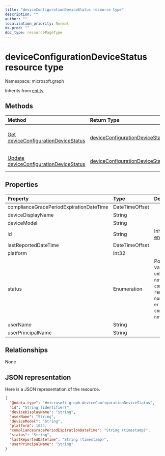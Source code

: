 ```yaml
---
title: "deviceConfigurationDeviceStatus resource type"
description: ""
author: ""
localization_priority: Normal
ms.prod: ""
doc_type: resourcePageType
---
```


# deviceConfigurationDeviceStatus resource type


Namespace: microsoft.graph




Inherits from [entity](../resources/entity.md)

## Methods
|Method|Return Type|Description|
|:---|:---|:---|
|[Get deviceConfigurationDeviceStatus](../api/deviceconfigurationdevicestatus-get.md)|[deviceConfigurationDeviceStatus](../resources/deviceconfigurationdevicestatus.md)|Read properties and relationships of the [deviceConfigurationDeviceStatus](../resources/deviceconfigurationdevicestatus.md) object.|
|[Update deviceConfigurationDeviceStatus](../api/deviceconfigurationdevicestatus-update.md)|[deviceConfigurationDeviceStatus](../resources/deviceconfigurationdevicestatus.md)|Update the properties of a [deviceConfigurationDeviceStatus](../resources/deviceconfigurationdevicestatus.md) object.|

## Properties
|Property|Type|Description|
|:---|:---|:---|
|complianceGracePeriodExpirationDateTime|DateTimeOffset||
|deviceDisplayName|String||
|deviceModel|String||
|id|String| Inherited from [entity](../resources/entity.md)|
|lastReportedDateTime|DateTimeOffset||
|platform|Int32||
|status|Enumeration| Possible values are: `unknown`, `notApplicable`, `compliant`, `remediated`, `nonCompliant`, `error`, `conflict`, `notAssigned`.|
|userName|String||
|userPrincipalName|String||

## Relationships
None

## JSON representation
Here is a JSON representation of the resource.
<!-- {
  "blockType": "resource",
  "keyProperty": "id",
  "@odata.type": "microsoft.graph.deviceConfigurationDeviceStatus",
  "baseType": "microsoft.graph.entity",
  "openType": false
}
-->
``` json
{
  "@odata.type": "#microsoft.graph.deviceConfigurationDeviceStatus",
  "id": "String (identifier)",
  "deviceDisplayName": "String",
  "userName": "String",
  "deviceModel": "String",
  "platform": 1024,
  "complianceGracePeriodExpirationDateTime": "String (timestamp)",
  "status": "String",
  "lastReportedDateTime": "String (timestamp)",
  "userPrincipalName": "String"
}
```


